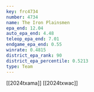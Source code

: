 ```yaml
---
key: frc4734
number: 4734
name: The Iron Plainsmen
epa_end: 12.04
auto_epa_end: 4.48
teleop_epa_end: 7.01
endgame_epa_end: 0.55
winrate: 0.4815
district_epa_rank: 90
district_epa_percentile: 0.5213
type: Team
---
```

[[2024txama]]
[[2024txwac]]
